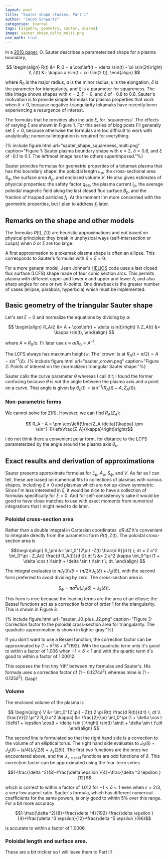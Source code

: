 ```yaml
---
layout: post
title: "Sauter shape studies, Part 1"
author: "Jacob Schwartz"
categories: journal
tags: [algebra, geometry, sauter, plasma]
image: sauter_shape_delta_multi.png
use_math: true
---
```

In a [2016 paper](dx.doi.org/10.1016/j.fusengdes.2016.04.033), O. Sauter describes a parameterized shape for a plasma boundary, 

$$
\begin{align}
R(t) &= R_0 + a \cos\left(t + \delta \sin(t) - \xi \sin(2t)\right) \\
Z(t) &= \kappa a \sin(t + \xi \sin(2 t)),
\end{align}
$$

where $R_0$ is the major radius, $a$ is the minor radius, $\kappa$ is the elongation, $\delta$ is the parameter for triangularity, and $\xi$ is a parameter for squareness.
The title image shows shapes with $\kappa=2, \xi=0$, and $\delta$ of $-0.8$ to $0.8$.
Sauter's motivation is to provide simple formulas for plasma properties that work when $\delta \lt 0$, because negative-triangularity tokamaks have recently been experiencing a resurgence of interest.

The formulas that he provides also include $\xi$, for 'squareness'. The effects of varying $\xi$ are shown in Figure 1. For this series of blog posts I'll generally set $\xi=0$, because otherwise the formulas are too difficult to work with analytically; numerical integration is required for everything.

{% include figure.html url="sauter_shape_squareness_multi.png" 
caption="Figure 1: Sauter plasma boundary shape with $\kappa=2$, $\delta=0.8$, and $\xi$ of -0.1 to 0.1. The leftmost image has the others superimposed."%}

Sauter provides formulas for geometric properties of a tokamak plasma that has this boundary shape: the poloidal length $L_p,$ the cross-sectional area $S_\phi,$ the surface area $A_p,$ and enclosed volume $V$. He also gives estimates of physical properties: the safety factor $q_{95},$ the plasma current $I_p,$ the average poloidal magnetic field along the last closed flux surface $B_p,$ and the fraction of trapped particles $f_t$. At the moment I'm more concerned with the geometric properties, but I plan to address $f_t$ later.

## Remarks on the shape and other models
The formulas $R(t), Z(t)$ are heuristic approximations and not based on physical principles: they break in unphysical ways (self-intersection or cusps) when $\delta$ or $\xi$ are too large.

A first approximation to a tokamak plasma shape is often an ellipse. This corresponds to Sauter's formulas with $\delta= \xi=0$.

For a more general model, Jean Johner's [HELIOS](https://www.tandfonline.com/doi/abs/10.13182/FST11-A11650) code uses a last closed flux surface (LCFS) shape made of four conic section arcs. This permits plasma with different upper and lower $\kappa$ and upper and lower $\delta$, and also sharp angles for one or two X-points. One drawback is the greater number of cases (ellipse, parabola, hyperbola) which must be implemented.

## Basic geometry of the triangular Sauter shape
Let's set $\xi=0$ and normalize the equations by dividing by $a$:

$$
\begin{align}
R_A(t) &= A + \cos\left(t + \delta \sin(t)\right) \\
Z_A(t) &= \kappa \sin(t),
\end{align}
$$

where $A \equiv R_0 / a$. I'll later use $\epsilon \equiv a / R_0 = A^{-1}$.

The LCFS always has maximum height $\kappa$. The 'crown' is at $R_A(t = \pi/2) = A - \sin^{-1}(\delta)$.
{% include figure.html url="sauter_crown.png" 
caption="Figure 2: Points of interest on the (normalized) triangular Sauter shape."%} 

Sauter calls the curve parameter $\theta$ whereas I call it $t$; I found the former confusing because $\theta$ is _not_ the angle between the plasma axis and a point on a curve. That angle is given by $\theta_c(t) = \tan^{-1}(R_A(t) - A, Z_A(t))$.

### Non-parametric forms

We cannot solve for Z(R). However, we can find $R_A(Z_A)$:

$$ R_A - A = \pm \cos\left(\frac{Z_A \delta}{\kappa} \pm \sin^{-1}\left(\frac{Z_A}{\kappa}\right)\right)$$

I do not think there a convenient polar form, for distance to the LCFS parameterized by the angle around the plasma axis $\theta_c$.

## Exact results and derivation of approximations

Sauter presents approximate formulas for $L_p,$ $A_p,$ $S_\phi,$ and $V$. As far as I can tell, these are based on numerical fits to collections of plasmas with various shapes, including $\xi \ne 0$ and plasmas which are _not_ up-down symmetric. Since I'm less interested in $\xi$, it would be nice to have a collection of formulas specifically for $\xi = 0$. And for self-consistency's sake it would be good to have close matches to use with exact moments from numerical integrations that I might need to do later.

### Poloidal cross-section area
Rather than a double integral in Cartesian coordinates $\;dR \; dZ$ it's convenient to integrate directly from the parametric form $R(t), Z(t)$. The poloidal cross-section area is

$$\begin{align}
S_\phi &= \int_0^{2\pi} -Z(t) \frac{d R}{d t} \; dt = 2 a^2 \int_0^\pi - Z_A(t) \frac{d R_A(t)}{d t}\;dt \\ 
 &= 2 a^2 \kappa \int_0^\pi (1 + \delta \cos t )\sin(t + \delta \sin t )\sin t \; dt.
 \end{align}
$$

The integral evaluates to $\pi J_1(\delta) / \delta = (\pi/2)\left(J_0(\delta) + J_2(\delta)\right)$, with the second form preferred to avoid dividing by zero. The cross-section area is 

$$ S_\phi = \pi a^2 \kappa (J_0(\delta) + J_2(\delta)).$$

This form is nice because the leading terms are the area of an ellipse; the Bessel functions act as a correction factor of order 1 for the triangularity. This is shown in Figure 3.

{% include figure.html url="sauter_J0_plus_J2.png" 
caption="Figure 3: Correction factor to the poloidal cross-section area for triangularity. The quadratic approximation is shown in lighter gray."%} 

If you don't want to use a Bessel function, the correction factor can be approximated by $\left(1 + \delta^2/8 + \delta^4/192\right)$. With the quadratic term only it's good to within a factor of 1.006 when $-1 \lt \delta \lt 1$ and with the quartic term it's good to within a factor of 1.00012.

This exposes the first tiny 'rift' between my formulas and Sauter's. His formula uses a correction factor of $(1 - 0.1274 \delta^2)$ whereas mine is $(1 - 0.125 \delta^2)$. Gasp!

### Volume

The enclosed volume of the plasma is 

$$ 
\begin{align}
V &= \int_0^{2 \pi} - Z(t) 2 \pi R(t) \frac{d R(t)}{d t} \; dt \\
\frac{V}{2 \pi^2 R_0 a^2 \kappa} &= \frac{2}{\pi} \int_0^\pi (1 + \delta \cos t )\left(1 + \epsilon \cos(t + \delta \sin t )\right) \sin(t) \sin(t + \delta \sin t )\;dt
\end{align}
$$

The second line is formulated so that the right hand side is a correction to the volume of an elliptical torus.
The right hand side evaluates to $J_0(\delta) + J_2(\delta) - (\epsilon/4) (J_1(2 \delta) + J_3(2 \delta))$.
The first two functions are the ones we encountered above, and the $J_{\nu=\mathrm{odd}}$ functions are odd functions of $\delta$.
This correction factor can be approximated using the four-term series 

$$1-\frac{\delta ^2}{8}-\frac{\delta  \epsilon }{4}+\frac{\delta ^3 \epsilon }{12}$$

which is correct to within a factor of 1.012 for $-1 \lt \delta \lt 1$ even when $\epsilon = 2/3$, a very low aspect ratio. Sauter's formula, which has different numerical coefficients for the same powers, is only good to within 5% over this range. For a bit more accuracy 

$$1-\frac{\delta ^2}{8}+\frac{\delta ^4}{192}-\frac{\delta  \epsilon }{4}+\frac{\delta ^3 \epsilon}{12}-\frac{\delta ^5 \epsilon }{96}$$

is accurate to within a factor of 1.0006.

### Poloidal length and surface area.

These are a bit trickier so I will leave them to Part II!


